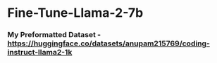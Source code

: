 # Fine-Tune-Llama-2-7b

### My Preformatted Dataset - https://huggingface.co/datasets/anupam215769/coding-instruct-llama2-1k
